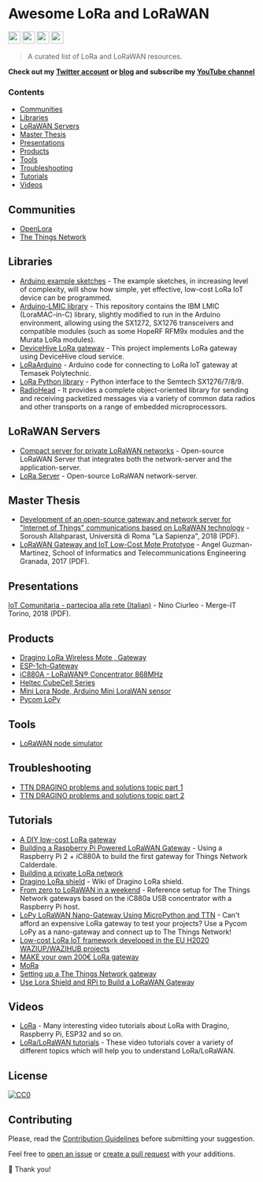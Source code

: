 # Awesome LoRa and LoRaWAN

  <a href="https://www.linkedin.com/in/mauro-cicolella-0b107076/"><img src="https://img.shields.io/badge/linkedin-%230077B5.svg?&style=for-the-badge&logo=linkedin&logoColor=white" height=25></a>
    <a href="https://twitter.com/emmecilab"><img src="https://img.shields.io/badge/twitter-%231DA1F2.svg?&style=for-the-badge&logo=twitter&logoColor=white" height=25></a>
  <a href="https://www.youtube.com/c/emmecilab"><img src="https://img.shields.io/badge/youtube-%23E4405F.svg?&style=for-the-badge&logo=youtube&logoColor=white" height=25></a>
  <a href="https://www.patreon.com/emmecilab"><img src="https://img.shields.io/badge/Patreon-F96854?style=for-the-badge&logo=patreon&logoColor=white" height=25></a>

> A curated list of LoRa and LoRaWAN resources.

**Check out my [Twitter account](https://twitter.com/emmecilab) or [blog](https://www.emmecilab.net) and subscribe my [YouTube channel](https://youtube.com/c/emmecilab)**

### Contents

- [Communities](#communities)
- [Libraries](#libraries)
- [LoRaWAN Servers](#lorawan-servers)
- [Master Thesis](#master-thesis)
- [Presentations](#presentations)
- [Products](#products)
- [Tools](#tools)
- [Troubleshooting](#troubleshooting)
- [Tutorials](#tutorials)
- [Videos](#videos)


## Communities

- [OpenLora](https://openlora.com/forum/)
- [The Things Network](https://www.thethingsnetwork.org/forum/)


## Libraries

- [Arduino example sketches](https://github.com/CongducPham/LowCostLoRaGw/tree/master/Arduino#arduino-example-sketches) - The example sketches, in increasing level of complexity, will show how simple, yet effective, low-cost LoRa IoT device can be programmed.
- [Arduino-LMIC library](https://github.com/mcci-catena/arduino-lmic) - This repository contains the IBM LMIC (LoraMAC-in-C) library, slightly modified to run in the Arduino environment, allowing using the SX1272, SX1276 transceivers and compatible modules (such as some HopeRF RFM9x modules and the Murata LoRa modules).
- [DeviceHive LoRa gateway](https://github.com/devicehive/lora-gateway) - This project implements LoRa gateway using DeviceHive cloud service.
- [LoRaArduino](https://github.com/lupyuen/LoRaArduino) - Arduino code for connecting to LoRa IoT gateway at Temasek Polytechnic. 
- [LoRa Python library](https://github.com/mayeranalytics/pySX127x) -  Python interface to the Semtech SX1276/7/8/9.
- [RadioHead](https://www.airspayce.com/mikem/arduino/RadioHead/) - It provides a complete object-oriented library for sending and receiving packetized messages via a variety of common data radios and other transports on a range of embedded microprocessors.


## LoRaWAN Servers

- [Compact server for private LoRaWAN networks](https://github.com/gotthardp/lorawan-server) - Open-source LoRaWAN Server that integrates both the network-server and the application-server.
- [LoRa Server](https://www.loraserver.io/) - Open-source LoRaWAN network-server.


## Master Thesis

- [Development of an open-source gateway and network server for "Internet of Things" communications based on LoRaWAN technology](http://vlsi.diet.uniroma1.it/downloads/Thesis_Allahparast.pdf) - Soroush Allahparast, Università di Roma "La Sapienza", 2018 (PDF).
- [LoRaWAN Gateway and IoT Low-Cost Mote Prototype](http://wpd.ugr.es/~jorgenavarro/thesis/2017_TFG_AngelGuzmanMartinez.pdf) -  Angel Guzman-Martinez, School of Informatics and Telecommunications Engineering Granada, 2017 (PDF).


## Presentations

[IoT Comunitaria - partecipa alla rete (Italian)](https://merge-it.net/talks/iot-comunitaria/slides.pdf) - Nino Ciurleo - Merge-IT Torino, 2018 (PDF).


## Products

- [Dragino LoRa Wireless Mote , Gateway](http://www.dragino.com/products/lora.html)
- [ESP-1ch-Gateway](https://github.com/hallard/ESP-1ch-Gateway)
- [iC880A - LoRaWAN® Concentrator 868MHz](https://wireless-solutions.de/products/radiomodules/ic880a.html)
- [Heltec CubeCell Series](https://heltec.org/proudct_center/lora/cubecell/)
- [Mini Lora Node, Arduino Mini LoraWAN sensor](https://github.com/hallard/Mini-LoRa)
- [Pycom LoPy](https://pycom.io/product/lopy4-multipack/)


## Tools

- [LoRaWAN node simulator](https://github.com/kartben/lorawan-node-simulator)


## Troubleshooting

- [TTN  DRAGINO problems and solutions topic part 1](https://www.thethingsnetwork.org/forum/t/dragino-problems-and-solutions-topic-part-1/8951)
- [TTN  DRAGINO problems and solutions topic part 2](https://www.thethingsnetwork.org/forum/t/dragino-problems-and-solutions-topic-part-2/19143)


## Tutorials

- [A DIY low-cost LoRa gateway](http://cpham.perso.univ-pau.fr/LORA/RPIgateway.html)
- [Building a Raspberry Pi Powered LoRaWAN Gateway](https://www.rs-online.com/designspark/building-a-raspberry-pi-powered-lorawan-gateway) - Using a Raspberry Pi 2 + iC880A to build the first gateway for Things Network Calderdale.
- [Building a private LoRa network](https://os.mbed.com/docs/latest/tutorials/LoRa-tutorial.html)
- [Dragino LoRa shield](http://wiki.dragino.com/index.php?title=Lora_Shield) - Wiki of Dragino LoRa shield.
- [From zero to LoRaWAN in a weekend](https://github.com/ttn-zh/ic880a-gateway/wiki) - Reference setup for The Things Network gateways based on the iC880a USB concentrator with a Raspberry Pi host.
- [LoPy LoRaWAN Nano-Gateway Using MicroPython and TTN](https://www.hackster.io/bucknalla/lopy-lorawan-nano-gateway-using-micropython-and-ttn-a9fb19) - Can't afford an expensive LoRa gateway to test your projects? Use a Pycom LoPy as a nano-gateway and connect up to The Things Network!
- [Low-cost LoRa IoT framework developed in the EU H2020 WAZIUP/WAZIHUB projects](https://github.com/CongducPham/LowCostLoRaGw#connect-a-radio-module-to-your-end-device)
- [MAKE your own 200€ LoRa gateway](https://github.com/mirakonta/lora_gateway/wiki)
- [MoRa](https://github.com/DaveCalaway/MoRa/wiki)
- [Setting up a The Things Network gateway](https://oisec.net/blog/ttn-gateway-rak831-ic880a) 
- [Use Lora Shield and RPi to Build a LoRaWAN Gateway](https://www.instructables.com/id/Use-Lora-Shield-and-RPi-to-Build-a-LoRaWAN-Gateway/) 


## Videos

- [LoRa](https://www.youtube.com/playlist?list=PL3XBzmAj53Rkkogh-lti58h_GkhzU1n7U) - Many interesting video tutorials about LoRa with Dragino, Raspberry Pi, ESP32 and so on.
- [LoRa/LoRaWAN tutorials](https://www.youtube.com/playlist?list=PLmL13yqb6OxdeOi97EvI8QeO8o-PqeQ0g) - These video tutorials cover a variety of different topics which will help you to understand LoRa/LoRaWAN.


## License

[![CC0](https://i.creativecommons.org/p/zero/1.0/88x31.png)](https://creativecommons.org/publicdomain/zero/1.0/)


## Contributing

Please, read the [Contribution Guidelines](https://github.com/mcicolella/lora-lorawan/blob/master/contributing.md) before submitting your suggestion.

Feel free to [open an issue](https://github.com/mcicolella/awesome-lora-lorawan/issues) or [create a pull request](https://github.com/mcicolella/awesome-lora-lorawan/pulls) with your additions.

:star2: Thank you!

